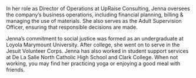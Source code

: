 In her role as Director of Operations at UpRaise Consulting, Jenna oversees the company’s business operations, including financial planning, billing & managing the use of materials. She also serves as the Adult Supervision Officer, ensuring that responsible decisions are made.

Jenna’s commitment to social justice was formed as an undergraduate at Loyola Marymount University. After college, she went on to serve in the Jesuit Volunteer Corps. Jenna has also worked in student support services at De La Salle North Catholic High School and Clark College. When not working, you may find her practicing yoga or enjoying a good meal with friends.